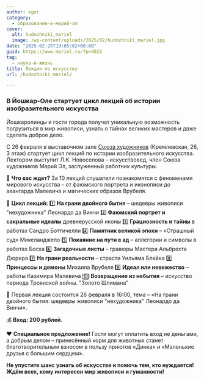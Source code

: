 ```yaml
---
author: egor
category:
  - образование-в-марий-эл
cover:
  alt: hudozhniki_mariel
  image: /wp-content/uploads/2025/02/hudozhniki_mariel.jpg
date: "2025-02-25T19:05:02+00:00"
guid: https://www.mariel.ru/?p=4022
tag:
  - наука-и-жизнь
title: Лекции по искусству
url: /hudozhniki_mariel/

---
```

### **В Йошкар-Оле стартует цикл лекций об истории изобразительного искусства**

Йошкаролинцы и гости города получат уникальную возможность погрузиться в мир живописи, узнать о тайнах великих мастеров и даже сделать доброе дело.

С 26 февраля в выставочном зале [Союза художников](/soyuz-hudozhnikov/) (Кремлевская, 26, 3 этаж) стартует цикл лекций по истории изобразительного искусства. Лектором выступит Л.К. Новоселова – искусствовед, член Союза художников Марий Эл, заслуженный работник культуры.

🔹 **Что вас ждет?**
За 10 лекций слушатели познакомятся с феноменами мирового искусства – от фаюмского портрета и иконописи до авангарда Малевича и магических образов Врубеля.

📌 **Цикл лекций:**
1️⃣ **На грани двойного бытия** – шедевры живописи "нехудожника" Леонардо да Винчи
2️⃣ **Фаюмский портрет и сакральные идеалы** древнерусской иконы
3️⃣ **Грациозность и тайны** в работах Сандро Боттичелли
4️⃣ **Памятник великой эпохи** – «Страшный суд» Микеланджело
5️⃣ **Покаяние на пути в ад** – аллегории и символы в работах Босха
6️⃣ **Загадочные листы** – гравюры Мастера Альбрехта Дюрера
7️⃣ **На грани реальности** – страсти Уильяма Блейка
8️⃣ **Принцессы и демоны** Михаила Врубеля
9️⃣ **Идеал или невежество** – работы Казимира Малевича
🔟 **Возвращение из небытия** – искусство периода Троянской войны. "Золото Шлимана"

📅 Первая лекция состоится 26 февраля в 16:00, тема – «На грани двойного бытия: шедевры живописи "нехудожника" Леонардо да Винчи».

💰 **Вход: 200 рублей**.

❤️ **Специальное предложение!**
Гости могут оплатить вход не деньгами, а добрым делом – принесённый корм для животных станет благотворительным взносом в пользу приютов «Динка» и «Маленькие друзья с большим сердцем».

**Не упустите шанс узнать об искусстве и помочь тем, кто нуждается!** **Ждём всех, кому интересен мир живописи и гуманности!**
